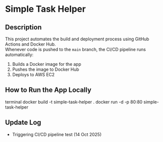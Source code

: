 # Simple Task Helper 

## Description
This project automates the build and deployment process using GitHub Actions and Docker Hub.  
Whenever code is pushed to the `main` branch, the CI/CD pipeline runs automatically:
1. Builds a Docker image for the app  
2. Pushes the image to Docker Hub  
3.  Deploys to AWS EC2


##  How to Run the App Locally
terminal
docker build -t simple-task-helper .
docker run -d -p 80:80 simple-task-helper

## Update Log
- Triggering CI/CD pipeline test (14 Oct 2025)
